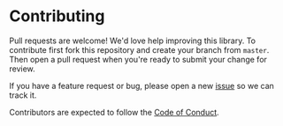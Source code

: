 # Contributing

Pull requests are welcome! We'd love help improving this library. To contribute first fork this repository and create your branch from `master`. Then open a pull request when you're ready to submit your change for review.

If you have a feature request or bug, please open a new [issue](https://github.com/airbnb/epoxy-ios/issues) so we can track it.

Contributors are expected to follow the [Code of Conduct](https://github.com/airbnb/epoxy-ios/blob/master/CODE_OF_CONDUCT.md).
